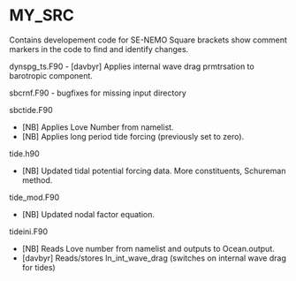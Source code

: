 # MY_SRC

Contains developement code for SE-NEMO
Square brackets show comment markers in the code to find and identify changes.

dynspg_ts.F90 - [davbyr] Applies internal wave drag prmtrsation to barotropic component.

sbcrnf.F90 - bugfixes for missing input directory

sbctide.F90
   - [NB] Applies Love Number from namelist.
   - [NB] Applies long period tide forcing (previously set to zero).

tide.h90
   - [NB] Updated tidal potential forcing data. More constituents, Schureman method.

tide_mod.F90
   - [NB] Updated nodal factor equation.

tideini.F90
   - [NB] Reads Love number from namelist and outputs to Ocean.output.
   - [davbyr] Reads/stores ln_int_wave_drag (switches on internal wave drag for tides)
